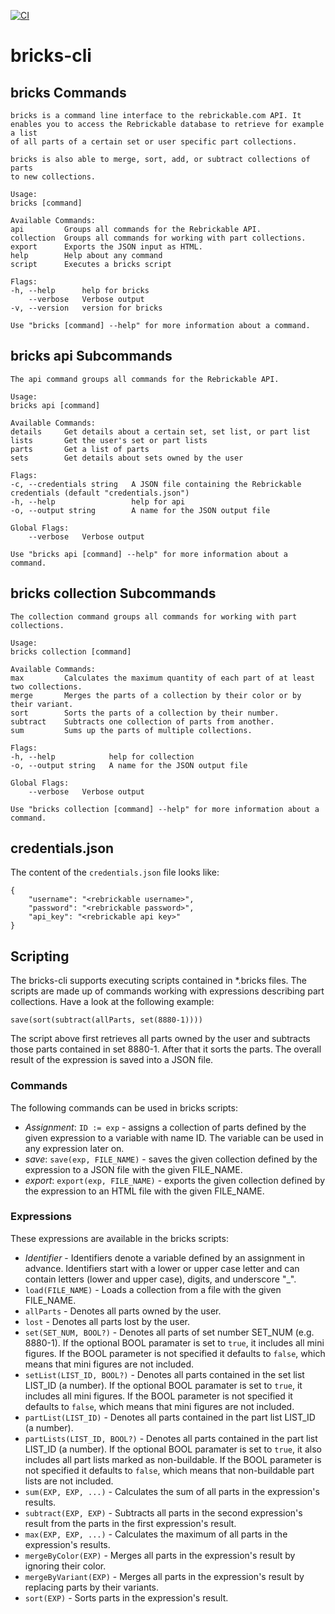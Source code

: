 [![CI](https://github.com/wendehals/bricks-cli/actions/workflows/ci.yml/badge.svg)](https://github.com/wendehals/bricks-cli/actions/workflows/ci.yml)

# bricks-cli

## bricks Commands

    bricks is a command line interface to the rebrickable.com API. It
    enables you to access the Rebrickable database to retrieve for example a list
    of all parts of a certain set or user specific part collections.

    bricks is also able to merge, sort, add, or subtract collections of parts
    to new collections.

    Usage:
    bricks [command]

    Available Commands:
    api         Groups all commands for the Rebrickable API.
    collection  Groups all commands for working with part collections.
    export      Exports the JSON input as HTML.
    help        Help about any command
    script      Executes a bricks script

    Flags:
    -h, --help      help for bricks
        --verbose   Verbose output
    -v, --version   version for bricks

    Use "bricks [command] --help" for more information about a command.

## bricks api Subcommands

    The api command groups all commands for the Rebrickable API.

    Usage:
    bricks api [command]

    Available Commands:
    details     Get details about a certain set, set list, or part list
    lists       Get the user's set or part lists
    parts       Get a list of parts
    sets        Get details about sets owned by the user

    Flags:
    -c, --credentials string   A JSON file containing the Rebrickable credentials (default "credentials.json")
    -h, --help                 help for api
    -o, --output string        A name for the JSON output file

    Global Flags:
        --verbose   Verbose output

    Use "bricks api [command] --help" for more information about a command.

## bricks collection Subcommands

    The collection command groups all commands for working with part collections.

    Usage:
    bricks collection [command]

    Available Commands:
    max         Calculates the maximum quantity of each part of at least two collections.
    merge       Merges the parts of a collection by their color or by their variant.     
    sort        Sorts the parts of a collection by their number.
    subtract    Subtracts one collection of parts from another.
    sum         Sums up the parts of multiple collections.

    Flags:
    -h, --help            help for collection
    -o, --output string   A name for the JSON output file

    Global Flags:
        --verbose   Verbose output

    Use "bricks collection [command] --help" for more information about a command.

## credentials.json

The content of the `credentials.json` file looks like:

    {
        "username": "<rebrickable username>",
        "password": "<rebrickable password>",
        "api_key": "<rebrickable api key>"
    }

## Scripting

The bricks-cli supports executing scripts contained in *.bricks files. The scripts are made up of commands working with expressions describing part collections. Have a look at the following example:

    save(sort(subtract(allParts, set(8880-1))))

The script above first retrieves all parts owned by the user and subtracts those parts contained in set 8880-1. After that it sorts the parts. The overall result of the expression is saved into a JSON file.

### Commands

The following commands can be used in bricks scripts:

* *Assignment*: `ID := exp` - assigns a collection of parts defined by the given expression to a variable with name ID. The variable can be used in any expression later on.
* *save*: `save(exp, FILE_NAME)` - saves the given collection defined by the expression to a JSON file with the given FILE_NAME.
* *export*: `export(exp, FILE_NAME)` - exports the given collection defined by the expression to an HTML file with the given FILE_NAME.

### Expressions

These expressions are available in the bricks scripts:

* *Identifier* - Identifiers denote a variable defined by an assignment in advance. Identifiers start with a lower or upper case letter and can contain letters (lower and upper case), digits, and underscore "_".
* `load(FILE_NAME)` - Loads a collection from a file with the given FILE_NAME.
* `allParts` - Denotes all parts owned by the user.
* `lost` - Denotes all parts lost by the user.
* `set(SET_NUM, BOOL?)` - Denotes all parts of set number SET_NUM (e.g. 8880-1). If the optional BOOL paramater is set to `true`, it includes all mini figures. If the BOOL parameter is not specified it defaults to `false`, which means that mini figures are not included.
* `setList(LIST_ID, BOOL?)` - Denotes all parts contained in the set list LIST_ID (a number). If the optional BOOL paramater is set to `true`, it includes all mini figures. If the BOOL parameter is not specified it defaults to `false`, which means that mini figures are not included.
* `partList(LIST_ID)` - Denotes all parts contained in the part list LIST_ID (a number).
* `partLists(LIST_ID, BOOL?)` - Denotes all parts contained in the part list LIST_ID (a number). If the optional BOOL paramater is set to `true`, it also includes all part lists marked as non-buildable. If the BOOL parameter is not specified it defaults to `false`, which means that non-buildable part lists are not included.
* `sum(EXP, EXP, ...)` - Calculates the sum of all parts in the expression's results.
* `subtract(EXP, EXP)` - Subtracts all parts in the second expression's result from the parts in the first expression's result.
* `max(EXP, EXP, ...)` - Calculates the maximum of all parts in the expression's results.
* `mergeByColor(EXP)` - Merges all parts in the expression's result by ignoring their color.
* `mergeByVariant(EXP)` - Merges all parts in the expression's result by replacing parts by their variants.
* `sort(EXP)` - Sorts parts in the expression's result.

